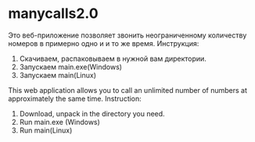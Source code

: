 # manycalls2.0
Это веб-приложение позволяет звонить неограниченному количеству номеров в примерно одно и и то же время.
Инструкция:
1. Скачиваем, распаковываем в нужной вам директории.
2. Запускаем main.exe(Windows)
3. Запускаем main(Linux)

This web application allows you to call an unlimited number of numbers at approximately the same time.
Instruction:
1. Download, unpack in the directory you need.
2. Run main.exe (Windows)
3. Run main(Linux)
